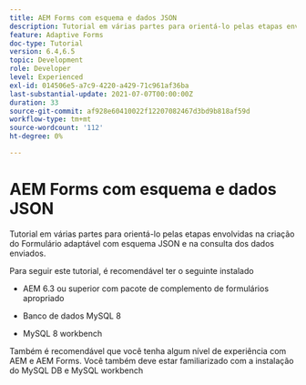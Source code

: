 ```yaml
---
title: AEM Forms com esquema e dados JSON
description: Tutorial em várias partes para orientá-lo pelas etapas envolvidas na criação do Formulário adaptável com esquema JSON e na consulta dos dados enviados.
feature: Adaptive Forms
doc-type: Tutorial
version: 6.4,6.5
topic: Development
role: Developer
level: Experienced
exl-id: 014506e5-a7c9-4220-a429-71c961af36ba
last-substantial-update: 2021-07-07T00:00:00Z
duration: 33
source-git-commit: af928e60410022f12207082467d3bd9b818af59d
workflow-type: tm+mt
source-wordcount: '112'
ht-degree: 0%

---
```


# AEM Forms com esquema e dados JSON

Tutorial em várias partes para orientá-lo pelas etapas envolvidas na criação do Formulário adaptável com esquema JSON e na consulta dos dados enviados.

Para seguir este tutorial, é recomendável ter o seguinte instalado

* AEM 6.3 ou superior com pacote de complemento de formulários apropriado

* Banco de dados MySQL 8

* MySQL 8 workbench

Também é recomendável que você tenha algum nível de experiência com AEM e AEM Forms. Você também deve estar familiarizado com a instalação do MySQL DB e MySQL workbench
